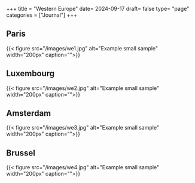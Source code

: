 +++
title = "Western Europe"
date= 2024-09-17
draft= false
type= "page"
categories = ["Journal"]
+++

## **Paris**

{{< figure src="/images/we1.jpg" alt="Example small sample" width="200px" caption="">}}

## **Luxembourg**

{{< figure src="/images/we2.jpg" alt="Example small sample" width="200px" caption="">}}

## **Amsterdam**

{{< figure src="/images/we3.jpg" alt="Example small sample" width="200px" caption="">}}

## **Brussel**

{{< figure src="/images/we4.jpg" alt="Example small sample" width="200px" caption="">}}